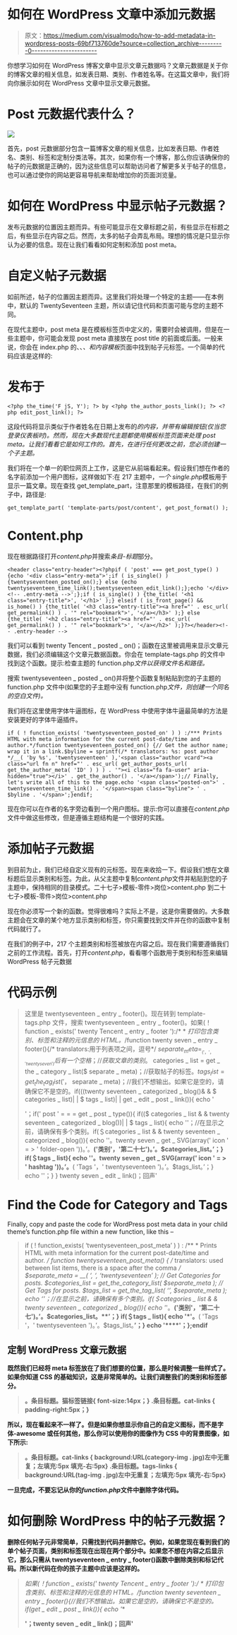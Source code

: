 # 如何在 WordPress 文章中添加元数据

> 原文：<https://medium.com/visualmodo/how-to-add-metadata-in-wordpress-posts-69bf713760de?source=collection_archive---------0----------------------->

你想学习如何在 WordPress 博客文章中显示文章元数据吗？文章元数据是关于你的博客文章的相关信息，如发表日期、类别、作者姓名等。在这篇文章中，我们将向你展示如何在 WordPress 文章中显示文章元数据。

# Post 元数据代表什么？

![](img/e4f6f4772a2383d2ea9601ddc905641c.png)

首先，post 元数据部分包含一篇博客文章的相关信息，比如发表日期、作者姓名、类别、标签和定制分类法等。其次，如果你有一个博客，那么你应该确保你的帖子的元数据是正确的，因为这些信息可以帮助访问者了解更多关于帖子的信息，也可以通过使你的网站更容易导航来帮助增加你的页面浏览量。

# 如何在 WordPress 中显示帖子元数据？

发布元数据的位置因主题而异。有些可能显示在文章标题之前，有些显示在标题之后，有些显示在内容之后。然而，太多的帖子会弄乱布局。理想的情况是只显示你认为必要的信息。现在让我们看看如何定制和添加 post meta。

# 自定义帖子元数据

如前所述，帖子的位置因主题而异。这里我们将处理一个特定的主题——在本例中，默认的 TwentySeventeen 主题，所以请记住代码和页面可能与您的主题不同。

在现代主题中，post meta 是在模板标签页中定义的，需要时会被调用，但是在一些主题中，你可能会发现 post meta 直接放在 post title 的前面或后面。一般来说，你会在 index.php 的、、*、*和*内容模板*页面中找到帖子元标签。一个简单的代码应该是这样的:

# 发布于

```
<?php the_time('F jS, Y'); ?> by <?php the_author_posts_link(); ?> <?php edit_post_link(); ?>
```

这段代码将显示类似于作者姓名在日期上发布的*的内容，并带有编辑按钮(仅当您登录仪表板时)。然而，现在大多数现代主题都使用模板标签页面来处理 post meta。让我们看看它是如何工作的。首先，在进行任何更改之前，您必须创建一个子主题。*

我们将在一个单一的职位网页上工作，这是它从前端看起来。假设我们想在作者的名字前添加一个用户图标，这样做如下:在 217 主题中，*一个 single.php*模板用于显示一篇文章。现在查找 get_template_part，注意那里的模板路径，在我们的例子中，路径是:

```
get_template_part( 'template-parts/post/content', get_post_format() );
```

# Content.php

现在根据路径打开*content.php*并搜索*条目-标题*部分。

```
<header class="entry-header"><?phpif ( 'post' === get_post_type() ) {echo '<div class="entry-meta">';if ( is_single() ) {twentyseventeen_posted_on();} else {echo twentyseventeen_time_link();twentyseventeen_edit_link();};echo '</div><!-- .entry-meta -->';};if ( is_single() ) {the_title( '<h1 class="entry-title">', '</h1>' );} elseif ( is_front_page() && is_home() ) {the_title( '<h3 class="entry-title"><a href="' . esc_url( get_permalink() ) . '" rel="bookmark">', '</a></h3>' );} else {the_title( '<h2 class="entry-title"><a href="' . esc_url( get_permalink() ) . '" rel="bookmark">', '</a></h2>' );}?></header><!-- .entry-header -->
```

我们可以看到 twenty Tencent _ posted _ on()；函数在这里被调用来显示文章元数据，我们必须编辑这个文章元数据函数。你会在 template-tags.php 的文件中找到这个函数。提示:检查主题的 function.php*文件以获得文件名和路径。*

搜索 twentyseventeen _ posted _ on()并将整个函数复制粘贴到您的子主题的 function.php 文件中(如果您的子主题中没有 function.php*文件，则创建一个同名的空白文件)。*

我们将在这里使用字体牛逼图标，在 WordPress 中使用字体牛逼最简单的方法是安装更好的字体牛逼插件。

```
if ( ! function_exists( 'twentyseventeen_posted_on' ) ) :/*** Prints HTML with meta information for the current post-date/time and author.*/function twentyseventeen_posted_on() {// Get the author name; wrap it in a link.$byline = sprintf(/* translators: %s: post author */__( 'by %s', 'twentyseventeen' ),'<span class="author vcard"><a class="url fn n" href="' . esc_url( get_author_posts_url( get_the_author_meta( 'ID' ) ) ) . '"><i class="fa fa-user" aria-hidden="true"></i>' . get_the_author() . '</a></span>');// Finally, let's write all of this to the page.echo '<span class="posted-on">' . twentyseventeen_time_link() . '</span><span class="byline"> ' . $byline . '</span>';}endif;
```

现在你可以在作者的名字旁边看到一个用户图标。提示:你可以直接在*content.php*文件中做这些修改，但是遵循主题结构是一个很好的实践。

# 添加帖子元数据

到目前为止，我们已经自定义现有的元标签。现在来收拾一下。假设我们想在文章标题后显示类别和标签。为此，从父主题中复制*content.php*文件并粘贴到您的子主题中，保持相同的目录模式。二十七子>模板-零件>岗位>content.php 到二十七子>模板-零件>岗位>content.php

现在你必须写一个新的函数。觉得很难吗？实际上不是，这是你需要做的。大多数主题会在文章的某个地方显示类别和标签，你只需要找到文件并在你的函数中复制代码就行了。

在我们的例子中，217 个主题类别和标签被放在内容之后。现在我们需要遵循我们之前的工作流程。首先，打开*content.php*，看看哪个函数用于类别和标签来编辑 WordPress 帖子元数据

# 代码示例

> 这里是 twentyseventeen _ entry _ footer()。现在转到 template-tags.php 文件，搜索 twentyseventeen _ entry _ footer()。如果(！function _ exists(' twenty Tencent _ entry _ footer '):/* * *打印包含类别、标签和注释的元信息的 HTML。*/function twenty seven _ entry _ footer(){/* translators:用于列表项之间，逗号*/ $separate_meta = __('，'，' twenty seven ')后有一个空格；//获取文章的类别。$ categories _ list = get _ the _ category _ list($ separate _ meta)；//获取帖子的标签。$tags_list = get_the_tag_list('，$ separate _ meta)；//我们不想输出。如果它是空的，请确保它不是空的。if(((twenty seventeen _ categorized _ blog()& & $ categories _ list)| | $ tags _ list)| | get _ edit _ post _ link()){ echo '
> 
> '；if(' post ' = = = get _ post _ type()){ if(($ categories _ list & & twenty seventeen _ categorized _ blog())| | $ tags _ list){ echo ''；//在显示之前，请确保有多个类别。if(＄categories _ list & & twenty seventeen _ categorized _ blog()){ echo ''。twenty seven _ get _ SVG(array(' icon ' = > ' folder-open '))。’。__('类别'，'第二十七')。’。$categories_list。’；} if(＄tags _ list){ echo ''。twenty seven _ get _ SVG(array(' icon ' = > ' hashtag '))。’。__( 'Tags '，' twentyseventeen ')。’。$tags_list。’；} echo ''；} } twenty seven _ edit _ link()；回声'

# Find the Code for Category and Tags

Finally, copy and paste the code for WordPress post meta data in your child theme’s function.php file within a new function, like this –

> if ( ! function_exists( ‘twentyseventeen_post_meta’ ) ) : /** * Prints HTML with meta information for the current post-date/time and author. */ function twentyseventeen_post_meta() { /* translators: used between list items, there is a space after the comma */ $separate_meta = __( ‘, ‘, ‘twentyseventeen’ ); // Get Categories for posts. $categories_list = get_the_category_list( $separate_meta ); // Get Tags for posts. $tags_list = get_the_tag_list( ‘’, $separate_meta ); echo ‘'；//在显示之前，请确保有多个类别。if(＄categories _ list & & twenty seventeen _ categorized _ blog()){ echo '*'。__('类别'，'第二十七')。’。$categories_list。**’；} if(＄tags _ list){ echo '*'。__( 'Tags '，' twentyseventeen ')。’。$tags_list。**’；} echo '****'；};endif**

## **定制 WordPress 文章元数据**

**既然我们已经将 meta 标签放在了我们想要的位置，那么是时候调整一些样式了。如果你知道 CSS 的基础知识，这是非常简单的。让我们调整我们的类别和标签部分。**

> **。条目标题。猫标签链接{ font-size:14px；} .条目标题。cat-links { padding-right:5px；}**

**所以，现在看起来不一样了。但是如果你想显示你自己的自定义图标，而不是字体-awesome 或任何其他，那么你可以使用你的图像作为 CSS 中的背景图像，如下所示:**

> **。条目标题。cat-links { background:URL(category-img . jpg)左中无重复；左填充:5px 填充-右:5px} .条目标题。tags-links { background:URL(tag-img . jpg)左中无重复；左填充:5px 填充-右:5px}**

**一旦完成，不要忘记从你的*function.php*文件中删除字体代码。**

# **如何删除 WordPress 中的帖子元数据？**

**删除任何帖子元非常简单，只需找到代码并删除它。例如，如果您现在看到我们的单个帖子页面，类别和标签现在出现在两个部分中。如果您不想在内容之后显示它，那么只需从 twentyseventeen _ entry _ footer()函数中删除类别和标记代码。所以新代码在你的孩子主题中应该是这样的。**

> **如果(！function _ exists(' twenty Tencent _ entry _ footer '):/* * *打印包含类别、标签和注释的元信息的 HTML。*/function twenty seventeen _ entry _ footer(){//我们不想输出。如果它是空的，请确保它不是空的。if(get _ edit _ post _ link()){ echo '**
> 
> **'；twenty seven _ edit _ link()；回声'**